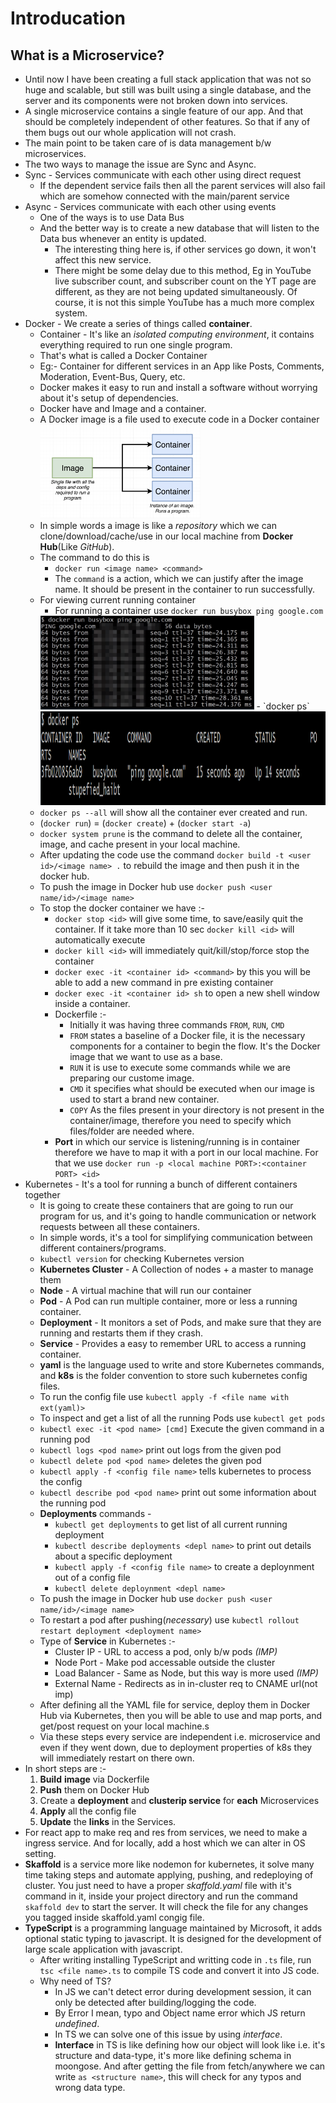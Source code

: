 # Introducation

## What is a Microservice?

- Until now I have been creating a full stack application that was not so huge and scalable, but still was built using a single database, and the server and its components were not broken down into services.
- A single microservice contains a single feature of our app. And that should be completely independent of other features. So that if any of them bugs out our whole application will not crash.
- The main point to be taken care of is data management b/w microservices.
- The two ways to manage the issue are Sync and Async.
- Sync - Services communicate with each other using direct request
  - If the dependent service fails then all the parent services will also fail which are somehow connected with the main/parent service
- Async - Services communicate with each other using events
  - One of the ways is to use Data Bus
  - And the better way is to create a new database that will listen to the Data bus whenever an entity is updated.
    - The interesting thing here is, if other services go down, it won't affect this new service.
    - There might be some delay due to this method, Eg in YouTube live subscriber count, and subscriber count on the YT page are different, as they are not being updated simultaneously. Of course, it is not this simple YouTube has a much more complex system.
- Docker - We create a series of things called **container**.
  - Container - It's like an *isolated computing environment*, it contains everything required to run one single program.
  - That's what is called a Docker Container
  - Eg:- Container for different services in an App like Posts, Comments, Moderation, Event-Bus, Query, etc.
  - Docker makes it easy to run and install a software without worrying about it's setup of dependencies.
  - Docker have and Image and a container.
  - A Docker image is a file used to execute code in a Docker container
    <img src="./Images/Docker_image_container.png" height="150px">
  - In simple words a image is like a *repository* which we can clone/download/cache/use in our local machine from **Docker Hub**(Like *GitHub*).
  - The command to do this is
    - `docker run <image name> <command>`
    - The `command` is a action, which we can justify after the image name. It should be present in the container to run successfully.
  - For viewing current running container
    - For running a container use `docker run busybox ping google.com`
    <img src="./Images/Container_running.png" height="150px">
    - `docker ps`
    <img src="./Images/Docker_ps.png" height="150px" >
  - `docker ps --all` will show all the container ever created and run.
  - (`docker run`) = (`docker create`) + (`docker start -a`)
  - `docker system prune` is the command to delete all the container, image, and cache present in your local machine.
  - After updating the code use the command `docker build -t <user id>/<image name> .` to rebuild the image and then push it in the docker hub.
  - To push the image in Docker hub use `docker push <user name/id>/<image name>`
  - To stop the docker container we have :-
    - `docker stop <id>` will give some time, to save/easily quit the container. If it take more than 10 sec `docker kill <id>` will automatically execute
    - `docker kill <id>` will immediately quit/kill/stop/force stop the container
    - `docker exec -it <container id> <command>` by this you will be able to add a new command in pre existing container
    - `docker exec -it <container id> sh` to open a new shell window inside a container.
    - Dockerfile :-
      - Initially it was having three commands `FROM`, `RUN`, `CMD`
      - `FROM` states a baseline of a Docker file, it is the necessary components for a container to begin the flow. It's the Docker image that we want to use as a base.
      - `RUN` it is use to execute some commands while we are preparing our custome image.
      - `CMD` it specifies what should be executed when our image is used to start a brand new container.
      - `COPY` As the files present in your directory is not present in the container/image, therefore you need to specify which files/folder are needed where.
    - **Port** in which our service is listening/running is in container therefore we have to map it with a port in our local machine. For that we use `docker run -p <local machine PORT>:<container PORT> <id>`
- Kubernetes - It's a tool for running a bunch of different containers together
  - It is going to create these containers that are going to run our program for us, and it's going to handle communication or network requests between all these containers.
  - In simple words, it's a tool for simplifying communication between different containers/programs.
  - `kubectl version` for checking Kubernetes version
  - **Kubernetes Cluster** - A Collection of nodes + a master to manage them
  - **Node** - A virtual machine that will run our container
  - **Pod** - A Pod can run multiple container, more or less a running container.
  - **Deployment** - It monitors a set of Pods, and make sure that they are running and restarts them if they crash.
  - **Service** - Provides a easy to remember URL to access a running container.
  - **yaml** is the language used to write and store Kubernetes commands, and **k8s** is the folder convention to store such kubernetes config files.
  - To run the config file use `kubectl apply -f <file name with ext(yaml)>`
  - To inspect and get a list of all the running Pods use `kubectl get pods`
  - `kubectl exec -it <pod name> [cmd]` Execute the given command in a running pod
  - `kubectl logs <pod name>` print out logs from the given pod
  - `kubectl delete pod <pod name>` deletes the given pod
  - `kubectl apply -f <config file name>` tells kubernetes to process the config
  - `kubectl describe pod <pod name>` print out some information about the running pod
  - **Deployments** commands - 
    - `kubectl get deployments` to get list of all current running deployment
    - `kubectl describe deployments <depl name>` to print out details about a specific deployment
    - `kubectl apply -f <config file name>` to create a deploynment out of a config file
    - `kubectl delete deploynment <depl name>`
  - To push the image in Docker hub use `docker push <user name/id>/<image name>`
  - To restart a pod after pushing(*necessary*) use `kubectl rollout restart deployment <deployment name>`
  - Type of **Service** in Kubernetes :-
    - Cluster IP - URL to access a pod, only b/w pods *(IMP)*
    - Node Port - Make pod accessable outside the cluster
    - Load Balancer - Same as Node, but this way is more used *(IMP)*
    - External Name - Redirects as in in-cluster req to CNAME url(not imp)
  - After defining all the YAML file for service, deploy them in Docker Hub via Kubernetes, then you will be able to use and map ports, and get/post request on your local machine.s
  - Via these steps every service are independent i.e. microservice and even if they went down, due to deployment properties of k8s they will immediately restart on there own.
- In short steps are :-
  1. **Build** **image** via Dockerfile 
  2. **Push** them on Docker Hub
  3. Create a **deployment** and **clusterip service** for **each** Microservices
  4. **Apply** all the config file
  5. **Update** the **links** in the Services.
- For react app to make req and res from services, we need to make a ingress service. And for locally, add a host which we can alter in OS setting.
- **Skaffold** is a service more like nodemon for kubernetes, it solve many time taking steps and automate applying, pushing, and redeploying of cluster. You just need to have a proper *skaffold.yaml* file with it's command in it, inside your project directory and run the command `skaffold dev` to start the server. It will check the file for any changes you tagged inside skaffold.yaml congig file.
- **TypeScript** is a programming language maintained by Microsoft, it adds optional static typing to javascript. It is designed for the development of large scale application with javascript. 
  - After writing installing TypeScript and writting code in `.ts` file, run `tsc <file name>.ts` to compile TS code and convert it into JS code.
  - Why need of TS?
    - In JS we can't detect error during development session, it can only be detected after building/logging the code.
    - By Error I mean, typo and Object name error which JS return *undefined*.
    - In TS we can solve one of this issue by using *interface*.
    - **Interface** in TS is like defining how our object will look like i.e. it's structure and data-type, it's more like defining schema in moongose. And after getting the file from fetch/anywhere we can write `as <structure name>`, this will check for any typos and wrong data type.
